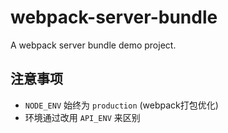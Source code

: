 # webpack-server-bundle
A webpack server bundle demo project.

## 注意事项

- `NODE_ENV` 始终为 `production` (webpack打包优化)
- 环境通过改用 `API_ENV` 来区别


